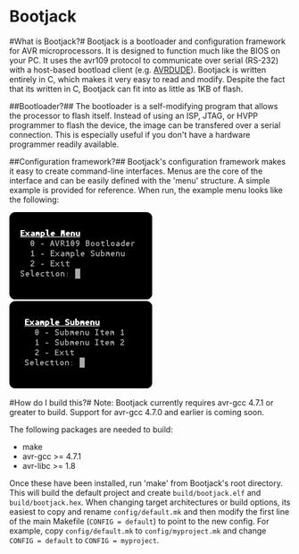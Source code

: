 Bootjack
========

#What is Bootjack?#
Bootjack is a bootloader and configuration framework for AVR microprocessors.
It is designed to function much like the BIOS on your PC. It uses the avr109
protocol to communicate over serial (RS-232) with a host-based bootload client
(e.g. [AVRDUDE](http://www.nongnu.org/avrdude/)). Bootjack is written entirely
in C, which makes it very easy to read and modify. Despite the fact that its
written in C, Bootjack can fit into as little as 1KB of flash.

##Bootloader?##
The bootloader is a self-modifying program that allows the processor to flash
itself. Instead of using an ISP, JTAG, or HVPP programmer to flash the device,
the image can be transfered over a serial connection. This is especially
useful if you don't have a hardware programmer readily available.

##Configuration framework?##
Bootjack's configuration framework makes it easy to create command-line
interfaces. Menus are the core of the interface and can be easily defined with
the 'menu' structure. A simple example is provided for reference. When run, the
example menu looks like the following:

![Main Menu](/doc/assets/topmenu.png)  
![Submenu](/doc/assets/submenu.png)

#How do I build this?#
Note: Bootjack currently requires avr-gcc 4.7.1 or greater to build. Support
for avr-gcc 4.7.0 and earlier is coming soon.  

The following packages are needed to build:

- make
- avr-gcc >= 4.7.1
- avr-libc >= 1.8

Once these have been installed, run 'make' from Bootjack's root directory.
This will build the default project and create `build/bootjack.elf` and
`build/bootjack.hex`. When changing target architectures or build options, its
easiest to copy and rename `config/default.mk` and then modify the first line
of the main Makefile (`CONFIG = default`) to point to the new config. For
example, copy `config/default.mk` to `config/myproject.mk` and change
`CONFIG = default` to `CONFIG = myproject`.
